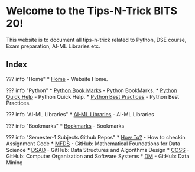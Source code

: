 # Welcome to the Tips-N-Trick BITS 20!

This website is to document all tips-n-trick related to Python, DSE course, Exam preparation, AI-ML Libraries etc.

## Index

??? info "Home"
      * [Home](index.md) - Website Home.   

??? info "Python"
      * [Python Book Marks](python/PythonBookMarks.md) - Python BookMarks.
      * [Python Quick Help](python/PythonQuickHelp.md) - Python Quick Help.
      * [Python Best Practices](python/PythonBestPractices.md) - Python Best Practices.

??? info "AI-ML Libraries"
      * [AI-ML Libraries](aiml/AIML.md) - AI-ML Libraries

??? info "Bookmarks"
      * [Bookmarks](bookmarks/Bookmarks.md) - Bookmarks  

??? info "Semester-1 Subjects Github Repos"
    * [How To?](assignments/AssignmentCode.md) - How to checkin Assignment Code
    * [MFDS](https://github.com/bits20/mfds) -  GitHub: Mathematical Foundations for Data Science
    * [DSAD](https://github.com/bits20/dsad) -  GitHub: Data Structures and Algorithms Design
    * [COSS](https://github.com/bits20/coss) -  GitHub: Computer Organization and Software Systems
    * [DM](https://github.com/bits20/dm) -  GitHub: Data Mining
